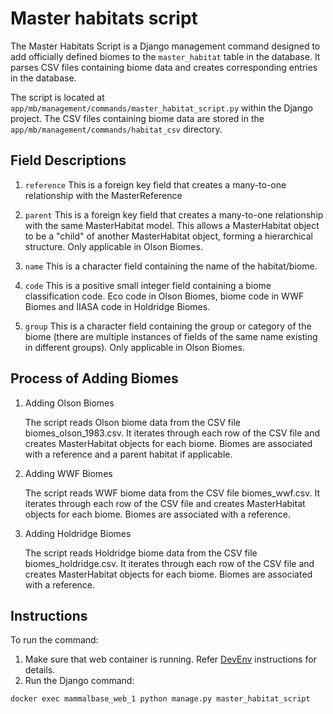 # Master habitats script
The Master Habitats Script is a Django management command designed to add officially defined biomes to the `master_habitat` table in the database.
It parses CSV files containing biome data and creates corresponding entries in the database.

The script is located at `app/mb/management/commands/master_habitat_script.py` within the Django project.
The CSV files containing biome data are stored in the `app/mb/management/commands/habitat_csv` directory.

## Field Descriptions

1. `reference` This is a foreign key field that creates a many-to-one relationship with the MasterReference

2. `parent` This is a foreign key field that creates a many-to-one relationship with the same MasterHabitat model. This allows a MasterHabitat object to be a "child" of another MasterHabitat object, forming a hierarchical structure. Only applicable in Olson Biomes.

3. `name` This is a character field containing the name of the habitat/biome.

4. `code` This is a positive small integer field containing a biome classification code. Eco code in Olson Biomes, biome code in WWF Biomes and IIASA code in Holdridge Biomes.

5. `group` This is a character field containing the group or category of the biome (there are multiple instances of fields of the same name existing in different groups). Only applicable in Olson Biomes.

## Process of Adding Biomes

1. Adding Olson Biomes

    The script reads Olson biome data from the CSV file biomes_olson_1983.csv.
    It iterates through each row of the CSV file and creates MasterHabitat objects for each biome.
    Biomes are associated with a reference and a parent habitat if applicable.

2. Adding WWF Biomes

    The script reads WWF biome data from the CSV file biomes_wwf.csv.
    It iterates through each row of the CSV file and creates MasterHabitat objects for each biome.
    Biomes are associated with a reference.

3. Adding Holdridge Biomes

    The script reads Holdridge biome data from the CSV file biomes_holdridge.csv.
    It iterates through each row of the CSV file and creates MasterHabitat objects for each biome.
    Biomes are associated with a reference.
   
## Instructions
To run the command:
1. Make sure that web container is running. Refer
  [DevEnv](../common/instructions.md) instructions for details.
2. Run the Django command:
```
docker exec mammalbase_web_1 python manage.py master_habitat_script
```
